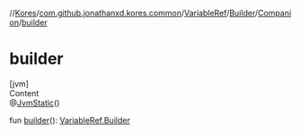 //[Kores](../../../../index.md)/[com.github.jonathanxd.kores.common](../../../index.md)/[VariableRef](../../index.md)/[Builder](../index.md)/[Companion](index.md)/[builder](builder.md)



# builder  
[jvm]  
Content  
@[JvmStatic](https://kotlinlang.org/api/latest/jvm/stdlib/kotlin.jvm/-jvm-static/index.html)()  
  
fun [builder](builder.md)(): [VariableRef.Builder](../index.md)  



